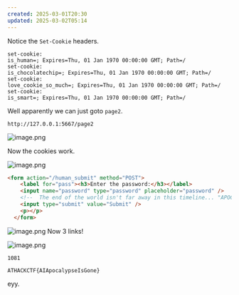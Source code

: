 ```yaml
---
created: 2025-03-01T20:30
updated: 2025-03-02T05:14
---
```


Notice the `Set-Cookie` headers.

```
set-cookie:
is_human=; Expires=Thu, 01 Jan 1970 00:00:00 GMT; Path=/
set-cookie:
is_chocolatechip=; Expires=Thu, 01 Jan 1970 00:00:00 GMT; Path=/
set-cookie:
love_cookie_so_much=; Expires=Thu, 01 Jan 1970 00:00:00 GMT; Path=/
set-cookie:
is_smart=; Expires=Thu, 01 Jan 1970 00:00:00 GMT; Path=/
```

Well apparently we can just goto `page2`.

`http://127.0.0.1:5667/page2`

![image.png](https://res.cloudinary.com/kumonochisanaka/image/upload/v1740909568/2025/03/c2a40b762d80c0f16adcea829d9644d0.png)

Now the cookies work.

![image.png](https://res.cloudinary.com/kumonochisanaka/image/upload/v1740909585/2025/03/bd9e67a5ffe1d4244a3a600b5e5ac812.png)

```html
<form action="/human_submit" method="POST">
	<label for="pass"><h3>Enter the password:</h3></label>
	<input name="password" type="password" placeholder="password" />
	<!--  The end of the world isn't far away in this timeline... "APOCALYPSE2040" might hold the key. -->
	<input type="submit" value="Submit" />
	<p></p>
  </form>
```

![image.png](https://res.cloudinary.com/kumonochisanaka/image/upload/v1740910354/2025/03/8341bd43ec46ba6919f07dd1e954f1d6.png)
Now 3 links!

![image.png](https://res.cloudinary.com/kumonochisanaka/image/upload/v1740910445/2025/03/a89e4921bf23066df2d1996914dcbad6.png)

`1081`

```flag
ATHACKCTF{AIApocalypseIsGone}
```

eyy.
